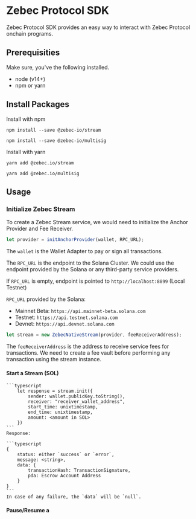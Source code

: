 # Zebec Protocol SDK
Zebec Protocol SDK provides an easy way to interact with Zebec Protocol onchain programs.

## Prerequisities

Make sure, you've the following installed.
- node (v14+)
- npm or yarn


## Install Packages

Install with npm

```
npm install --save @zebec-io/stream
```

```
npm install --save @zebec-io/multisig
```

Install with yarn

```
yarn add @zebec.io/stream
```
```
yarn add @zebec.io/multisig
```

## Usage

### Initialize Zebec Stream

To create a Zebec Stream service, we would need to initialize the Anchor Provider and Fee Receiver.

```typescript
let provider = initAnchorProvider(wallet, RPC_URL);
```

The `wallet` is the Wallet Adapter to pay or sign all transactions.

The `RPC_URL` is the endpoint to the Solana Cluster. We could use the endpoint provided by the Solana or any third-party service providers. 

If `RPC_URL` is empty, endpoint is pointed to `http://localhost:8899` (Local Testnet)

`RPC_URL` provided by the Solana: 

- Mainnet Beta: `https://api.mainnet-beta.solana.com`
- Testnet: `https://api.testnet.solana.com`
- Devnet: `https://api.devnet.solana.com`

```typescript
let stream = new ZebecNativeStream(provider, feeReceiverAddress);
```

The `feeReceiverAddress` is the address to receive service fees for transactions. We need to create a fee vault before performing any transaction using the stream instance. 

#### Start a Stream (SOL)
    ```typescript
        let response = stream.init({
            sender: wallet.publicKey.toString(),
            receiver: "receiver_wallet_address",
            start_time: unixtimestamp,
            end_time: unixtimestamp,
            amount: <amount in SOL>
        })
    ```
    Response:

    ```typescript
    {
        status: either `success` or `error`,
        message: <string>,
        data: {
            transactionHash: TransactionSignature,
            pda: Escrow Account Address
        }
    }
    ```
    In case of any failure, the `data` will be `null`.


#### Pause/Resume a 

